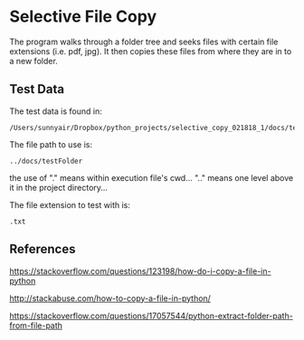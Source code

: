 # Selective File Copy

The program walks through a folder tree and seeks files with certain file extensions (i.e. pdf, jpg).  It then copies these files from where they are in to a new folder.

## Test Data

The test data is found in:

	/Users/sunnyair/Dropbox/python_projects/selective_copy_021818_1/docs/testFolder

The file path to use is:

	../docs/testFolder

the use of "." means within execution file's cwd...  ".." means one level above it in the project directory...

The file extension to test with is:

	.txt

## References

https://stackoverflow.com/questions/123198/how-do-i-copy-a-file-in-python

http://stackabuse.com/how-to-copy-a-file-in-python/

https://stackoverflow.com/questions/17057544/python-extract-folder-path-from-file-path

